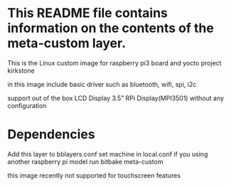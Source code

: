 This README file contains information on the contents of the meta-custom layer.
==============================================================================

This is the Linux custom image for raspberry pi3 board and yocto project kirkstone

in this image include basic driver such as bluetooth, wifi, spi, i2c

support out of the box LCD Display 3.5” RPi Display(MPI3501) without any configuration

Dependencies
============

Add this layer to bblayers.conf 
set machine in local.conf if you using another raspberry pi model
run bitbake meta-custom

this image recently not supported for touchscreen features
